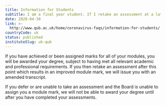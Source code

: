 ```yaml
---
title: Information for Students
subtitle: I am a final year student. If I retake an assessment at a later date for full marks, will this delay the award of my degree?
date: 2020-04-30
link: >-
  http://www.qub.ac.uk/home/coronavirus-faqs/information-for-students/
countryCode: uk
status: published
instituteSlug: uk-qub
---
```

If you have achieved or been assigned marks for all of your modules, you will be awarded your degree, subject to having met all relevant academic and professional requirements. If you then retake an assessment after this point which results in an improved module mark, we will issue you with an amended transcript.

If you defer or are unable to take an assessment and the Board is unable to assign you a module mark, we will not be able to award your degree until after you have completed your assessments.
